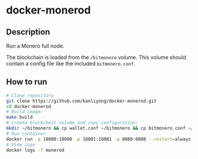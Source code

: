 
# docker-monerod

## Description

Run a Monero full node.

The blockchain is loaded from the `/bitmonero` volume. This volume should contain a config file like the included `bitmonero.conf`.

## How to run

```sh
# Clone repository
git clone https://github.com/kanliyong/docker-monerod.git
cd docker-monerod
# Build image:
make build
# Create blockchain volume and copy configuration:
mkdir ~/bitmonero && cp wallet.conf ~/bitmonero && cp bitmonero.conf ~/bitmonero
# Run container
docker run -p 18080:18080 -p 18081:18081 -p 8080:8080 --restart=always -v ~/bitmonero:/bitmonero --name=monerod -td kanliyong/monerod:latest
# View logs
docker logs -f monerod
```
